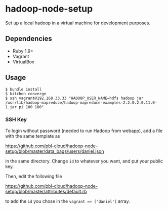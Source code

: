 # hadoop-node-setup

Set up a local hadoop in a virtual machine
for development purposes.

## Dependencies

* Ruby 1.9+
* Vagrant
* VirtualBox

## Usage

```
$ bundle install
$ kitchen converge
$ ssh vagrant@192.168.33.33 "HADOOP_USER_NAME=hdfs hadoop jar /usr/lib/hadoop-mapreduce/hadoop-mapreduce-examples-2.2.0.2.0.11.0-1.jar pi 100 100"
```

### SSH Key

To login without password (needed to run Hadoop from webapp),
add a file with the same template as

https://github.com/pbl-cloud/hadoop-node-setup/blob/master/data_bags/users/daniel.json

in the same directory. Change `id` to whatever you want,
and put your public key.

Then, edit the following file

https://github.com/pbl-cloud/hadoop-node-setup/blob/master/attributes/default.rb

to add the `id` you chose in the `vagrant => ['daniel']` array.
